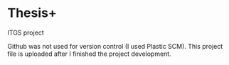 # Thesis+
ITGS project

Github was not used for version control (I used Plastic SCM). This project file is uploaded after I finished the project development. 

